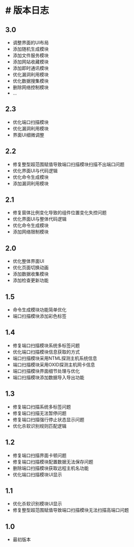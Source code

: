 # # 版本日志
## 3.0
- 调整界面的UI布局
- 添加随机生成模块
- 添加文件服务模块
- 添加网站收藏模块
- 添加即时通讯模块
- 优化漏洞利用模块
- 优化数据搜集模块
- 删除网络控制模块
- ...

## 2.3
- 优化端口扫描模块
- 优化漏洞利用模块
- 界面UI细微调整

## 2.2
- 修复整型超范围赋值导致端口扫描模块扫描不出端口问题
- 优化界面UI与代码逻辑
- 优化命令生成模块
- 添加漏洞利用模块

## 2.1
- 修复窗体比例变化导致的组件位置变化失控问题
- 优化界面UI与整体代码逻辑
- 优化命令生成模块
- 添加网络限制模块

## 2.0
- 优化整体界面UI
- 优化页面切换动画
- 添加数据收集模块
- 添加检查更新功能

## 1.5
- 命令生成模块功能简单优化
- 端口扫描模块添加彩色标签

## 1.4
- 修复端口扫描模块系统多标签问题
- 优化端口扫描模块信息获取的方式
- 端口扫描模块采用NTML探测主机系统信息
- 端口扫描模块采用OXID探测主机网卡信息
- 端口扫描模块界面细节处理与优化
- 端口扫描模块添加数据导入导出功能

## 1.3
- 修复端口扫描系统多标签问题
- 修复端口扫描无法暂停问题
- 修复端口扫描强行停止状态显示问题
- 优化杀软识别规则匹配逻辑

## 1.2
- 修复端口扫描界面卡顿问题
- 修复端口扫描模块配置数据无法保存问题
- 删除端口扫描模块获取远程主机名功能
- 优化端口扫描模块UI显示

## 1.1
- 优化杀软识别模块UI显示
- 修复整型超范围赋值导致端口扫描模块无法扫描高端口问题

## 1.0
- 最初版本
